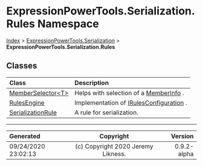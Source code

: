 ﻿# ExpressionPowerTools.Serialization.Rules Namespace

[Index](../index.md) > [ExpressionPowerTools.Serialization](ExpressionPowerTools.Serialization.a.md) > **ExpressionPowerTools.Serialization.Rules**

## Classes

| Class | Description |
| :-- | :-- |
| [MemberSelector&lt;T>](ExpressionPowerTools.Serialization.Rules.MemberSelector`1.cs.md) | Helps with selection of a [MemberInfo](https://docs.microsoft.com/dotnet/api/system.reflection.memberinfo) . |
| [RulesEngine](ExpressionPowerTools.Serialization.Rules.RulesEngine.cs.md) | Implementation of [IRulesConfiguration](ExpressionPowerTools.Serialization.Signatures.IRulesConfiguration.i.md) . |
| [SerializationRule](ExpressionPowerTools.Serialization.Rules.SerializationRule.cs.md) | A rule for serialization. |


---

| Generated | Copyright | Version |
| :-- | :-: | --: |
| 09/24/2020 23:02:13 | (c) Copyright 2020 Jeremy Likness. | 0.9.2-alpha |
